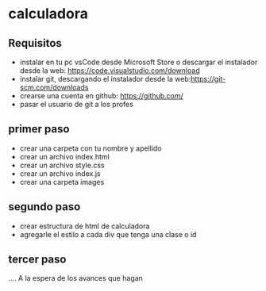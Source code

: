 # calculadora
## Requisitos
- instalar en tu pc  vsCode desde Microsoft Store o descargar el instalador desde la web: https://code.visualstudio.com/download
- instalar git, descargando el instalador desde la web:https://git-scm.com/downloads
- crearse una cuenta en github: https://github.com/
- pasar el usuario de git a los profes

## primer paso 
- crear una carpeta con tu nombre y apellido 
- crear un archivo index.html
- crear un archivo style.css
- crear un archivo index.js
- crear una carpeta images

## segundo paso 
- crear estructura de html de calculadora
- agregarle el estilo a cada div que tenga una clase o id

## tercer paso
.... A la espera de los avances que hagan